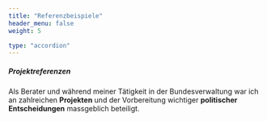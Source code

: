 ```yaml
---
title: "Referenzbeispiele"
header_menu: false
weight: 5

type: "accordion"
---
```

##### Projektreferenzen
Als Berater und während meiner Tätigkeit in der Bundesverwaltung war ich an zahlreichen **Projekten** und der Vorbereitung wichtiger **politischer Entscheidungen** massgeblich beteiligt. 
